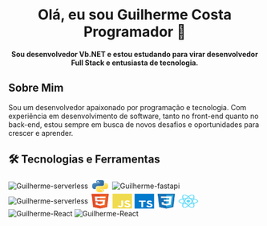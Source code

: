 <div align="center">
  <h1>Olá, eu sou Guilherme Costa Programador 👋</h1>
  <p><strong>Sou desenvolvedor Vb.NET e estou estudando para virar desenvolvedor Full Stack e entusiasta de tecnologia.</strong></p>
</div>

<div>
  <h2>Sobre Mim</h2>
  <p>
    Sou um desenvolvedor apaixonado por programação e tecnologia. Com experiência em desenvolvimento de software, tanto no front-end quanto no back-end, estou sempre em busca de novos desafios e oportunidades para crescer e aprender.
  </p>
</div>

<div style="display: inline_block">
  <h2>🛠️ Tecnologias e Ferramentas</h2>
  <img align="center" alt="Guilherme-serverless" height="30" width="40" src="https://cdn.jsdelivr.net/gh/devicons/devicon@latest/icons/visualbasic/visualbasic-original.svg">
  <img align="center" alt="Guilherme-Python" height="30" width="40" src="https://raw.githubusercontent.com/devicons/devicon/master/icons/python/python-original.svg">
  <img align="center" alt="Guilherme-fastapi" height="30" width="40" src="https://cdn.jsdelivr.net/gh/devicons/devicon@latest/icons/fastapi/fastapi-original.svg">
  <img align="center" alt="Guilherme-serverless" height="30" width="30" src="https://www.vectorlogo.zone/logos/serverless/serverless-icon.svg">
  <img align="center" alt="Guilherme-HTML" height="30" width="40" src="https://raw.githubusercontent.com/devicons/devicon/master/icons/html5/html5-original.svg">
  <img align="center" alt="Guilherme-Js" height="30" width="40" src="https://raw.githubusercontent.com/devicons/devicon/master/icons/javascript/javascript-plain.svg">
  <img align="center" alt="Guilherme-Ts" height="30" width="40" src="https://raw.githubusercontent.com/devicons/devicon/master/icons/typescript/typescript-plain.svg">
  <img align="center" alt="Guilherme-CSS" height="30" width="40" src="https://raw.githubusercontent.com/devicons/devicon/master/icons/css3/css3-original.svg">
  <img align="center" alt="Guilherme-React" height="30" width="40" src="https://raw.githubusercontent.com/devicons/devicon/master/icons/react/react-original.svg">
  <img align="center" alt="Guilherme-React" height="30" width="40" src="https://cdn.jsdelivr.net/gh/devicons/devicon@latest/icons/microsoftsqlserver/microsoftsqlserver-original-wordmark.svg">
  <img align="center" alt="Guilherme-React" height="30" width="40" src="https://cdn.jsdelivr.net/gh/devicons/devicon@latest/icons/mysql/mysql-original-wordmark.svg">  
</div>
